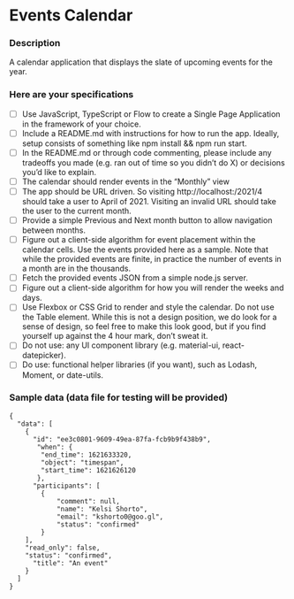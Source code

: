 # Events Calendar

### Description
 A calendar application that displays the slate of upcoming events for the year.

### Here are your specifications

 * [ ] Use JavaScript, TypeScript or Flow to create a Single Page Application in the framework of your choice.
 * [ ] Include a README.md with instructions for how to run the app. Ideally, setup consists of something like npm install && npm run start.
 * [ ] In the README.md or through code commenting, please include any tradeoffs you made (e.g. ran out of time so you didn’t do X) or decisions you’d like to explain.
 * [ ] The calendar should render events in the “Monthly” view 
 * [ ] The app should be URL driven. So visiting http://localhost:<port>/2021/4 should take a user to April of 2021. Visiting an invalid URL should take the user to the current month.
 * [ ] Provide a simple Previous and Next month button to allow navigation between months.
 * [ ] Figure out a client-side algorithm for event placement within the calendar cells. Use the events provided here as a sample. Note that while the provided events are finite, in practice the number of events in a month are in the thousands.
 * [ ] Fetch the provided events JSON from a simple node.js server.
 * [ ] Figure out a client-side algorithm for how you will render the weeks and days.
 * [ ] Use Flexbox or CSS Grid to render and style the calendar. Do not use the Table element. While this is not a design position, we do look for a sense of design, so feel free to make this look good, but if you find yourself up against the 4 hour mark, don’t sweat it.
 * [ ] Do not use: any UI component library (e.g. material-ui, react-datepicker).
 * [ ] Do use: functional helper libraries (if you want), such as Lodash, Moment, or date-utils.

### Sample data (data file for testing will be provided)

```
{
  "data": [
    {
      "id": "ee3c0801-9609-49ea-87fa-fcb9b9f438b9",
       "when": {
        "end_time": 1621633320,
        "object": "timespan",
        "start_time": 1621626120
       },
      "participants": [
        {
            "comment": null,
            "name": "Kelsi Shorto",
            "email": "kshorto0@goo.gl",
            "status": "confirmed"
        }
    ],
    "read_only": false,
    "status": "confirmed",
      "title": "An event"
    }
  ]
}
```

